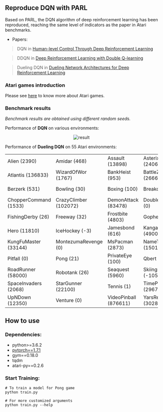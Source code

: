 <!--
 * @Author: jianzhnie
 * @Date: 2022-09-02 14:34:07
 * @LastEditors: jianzhnie
 * @LastEditTime: 2022-09-02 14:56:52
 * @Description:
 * Copyright (c) 2022 by jianzhnie@126.com, All Rights Reserved.
-->
## Reproduce DQN with PARL
Based on PARL, the DQN algorithm of deep reinforcement learning has been reproduced, reaching the same level of indicators as the paper in Atari benchmarks.

+ Papers:

> DQN in [Human-level Control Through Deep Reinforcement Learning](http://www.nature.com/nature/journal/v518/n7540/full/nature14236.html)

> DDQN in [Deep Reinforcement Learning with Double Q-learning](https://arxiv.org/abs/1509.06461)

> Dueling DQN in [Dueling Network Architectures for Deep Reinforcement Learning](https://arxiv.org/abs/1511.06581)

### Atari games introduction
Please see [here](https://gym.openai.com/envs/#atari) to know more about Atari games.

### Benchmark results

*Benchmark results are obtained using different random seeds.*

Performance of **DQN** on various environments:

<p align="center">
<img src=".benchmark/dqn.png" alt="result"/>
</p>

Performance of **Dueling DQN** on 55 Atari environments:

|                     |                      |                      |                    |                 |
|---------------------|----------------------|----------------------|--------------------|-----------------|
|Alien (2390)         | Amidar (468)         | Assault (13898)      |Asterix (24067)     | Asteroids (450)  |
|Atlantis (136833)    | WizardOfWor (1767)   | BankHeist (953)      |BattleZone (26667)  | BeamRider (9771) |
|Berzerk (531)        | Bowling (30)         | Boxing (100)         |Breakout (531)      | Centipede (7416) |
|ChopperCommand (1533)| CrazyClimber (102072)| DemonAttack (83478)  |DoubleDunk (0)      | Enduro (1634)    |
|FishingDerby (26)    | Freeway (32)         | Frostbite (4803)     |Gopher (8128)       | Gravitar (83)    |
|Hero (11810)         | IceHockey (-3)       | Jamesbond (616)      |Kangaroo (4900)     | Krull (8789)     |
|KungFuMaster (33144) | MontezumaRevenge (0) | MsPacman (2873)      |NameThisGame (15010)| Phoenix (14837)  |
|Pitfall (0)          | Pong (21)            | PrivateEye (100)     |Qbert (4850)        | Riverraid (12453)|
|RoadRunner (58000)   | Robotank (26)        | Seaquest (5960)      |Skiing (-10584)     | Solaris (347)    |
|SpaceInvaders (2068) | StarGunner (22100)   | Tennis (1)           |TimePilot (2967)    | Tutankham (132)  |
|UpNDown (12350)      | Venture (0)          | VideoPinball (876611)|YarsRevenge (30281) | Zaxxon (4400)    |

## How to use
### Dependencies:
+ python>=3.6.2
+ [pytorch==1.7.1](https://pytorch.org/get-started/previous-versions/)
+ gym==0.18.0
+ tqdm
+ atari-py==0.2.6

### Start Training:
```
# To train a model for Pong game
python train.py

# For more customized arguments
python train.py --help
```
